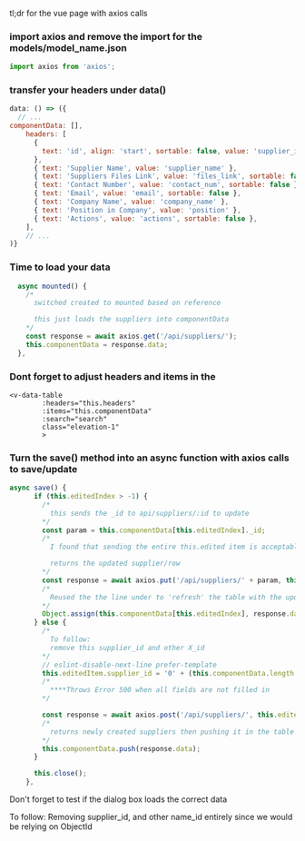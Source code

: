 tl;dr for the vue page with axios calls

### import axios and remove the import for the models/model_name.json
```javascript
import axios from 'axios';
```

### transfer your headers under data()
```javascript
data: () => ({
  // ...
componentData: [],
    headers: [
      {
        text: 'id', align: 'start', sortable: false, value: 'supplier_id',
      },
      { text: 'Supplier Name', value: 'supplier_name' },
      { text: 'Suppliers Files Link', value: 'files_link', sortable: false },
      { text: 'Contact Number', value: 'contact_num', sortable: false },
      { text: 'Email', value: 'email', sortable: false },
      { text: 'Company Name', value: 'company_name' },
      { text: 'Position in Company', value: 'position' },
      { text: 'Actions', value: 'actions', sortable: false },
    ],
    // ...
)}
```

### Time to load your data
```javascript
  async mounted() {
    /*
      switched created to mounted based on reference

      this just loads the suppliers into componentData
    */
    const response = await axios.get('/api/suppliers/');
    this.componentData = response.data;
  },
```

### Dont forget to adjust headers and items in the <v-data-table>
```vue
<v-data-table
        :headers="this.headers"
        :items="this.componentData"
        :search="search"
        class="elevation-1"
        >
```

### Turn the save() method into an async function with axios calls to save/update
```javascript
async save() {
      if (this.editedIndex > -1) {
        /*
          this sends the _id to api/suppliers/:id to update
        */
        const param = this.componentData[this.editedIndex]._id;
        /*
          I found that sending the entire this.edited item is acceptable

          returns the updated supplier/row
        */
        const response = await axios.put('/api/suppliers/' + param, this.editedItem);
        /*
          Reused the the line under to 'refresh' the table with the updated row
        */
        Object.assign(this.componentData[this.editedIndex], response.data);
      } else {
        /*
          To follow:
          remove this supplier_id and other X_id
        */
        // eslint-disable-next-line prefer-template
        this.editedItem.supplier_id = '0' + (this.componentData.length + 1).toString();
        /*
          ****Throws Error 500 when all fields are not filled in
        */

        const response = await axios.post('/api/suppliers/', this.editedItem);
        /*
          returns newly created suppliers then pushing it in the table
        */
        this.componentData.push(response.data);
      }

      this.close();
    },
```

Don't forget to test if the dialog box loads the correct data

To follow: Removing supplier_id, and other name_id entirely since we would be relying on ObjectId
